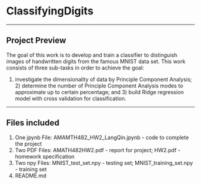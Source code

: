 # ClassifyingDigits
___
## Project Preview
The goal of this work is to develop and train a classifier to distinguish images of handwritten
digits from the famous MNIST data set. This work consists of three sub-tasks in order to achieve the goal:
1) investigate the dimensionality of data by Principle Component Analysis; 2) determine the number of
Principle Component Analysis modes to approximate up to certain percentage; and 3) build Ridge regression
model with cross validation for classification.
___
## Files included
1. One jpynb File: AMAMTH482_HW2_LangQin.jpynb - code to complete the project
2. Two PDF Files: AMATH482HW2.pdf - report for project; HW2.pdf - homework specification
3. Two npy Files: MNIST_test_set.npy - testing set; MNIST_training_set.npy - training set
4. README.md


